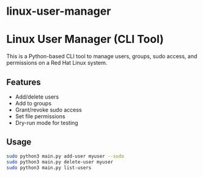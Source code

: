# linux-user-manager
# Linux User Manager (CLI Tool)

This is a Python-based CLI tool to manage users, groups, sudo access, and permissions on a Red Hat Linux system.

## Features

- Add/delete users
- Add to groups
- Grant/revoke sudo access
- Set file permissions
- Dry-run mode for testing

## Usage

```bash
sudo python3 main.py add-user myuser --sudo
sudo python3 main.py delete-user myuser
sudo python3 main.py list-users
